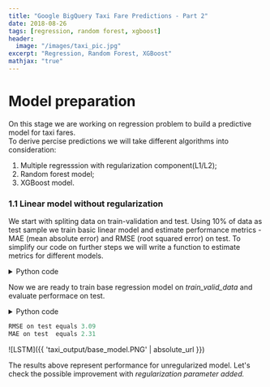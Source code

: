```yaml
---
title: "Google BigQuery Taxi Fare Predictions - Part 2"
date: 2018-08-26
tags: [regression, random forest, xgboost]
header:
  image: "/images/taxi_pic.jpg"
excerpt: "Regression, Random Forest, XGBoost"
mathjax: "true"
---
```


# Model preparation

On this stage we are working on regression problem to build a predictive model for taxi fares.<br>
To derive percise predictions we will take different algorithms into consideration:

1. Multiple regresssion with regularization component(L1/L2);
2. Random forest model;
3. XGBoost model.

### 1.1 Linear model without regularization

We start with spliting data on train-validation and test. Using 10% of data as test sample we train basic linear model and estimate performance metrics - MAE (mean absolute error) and RMSE (root squared error) on test. 
To simplify our code on further steps we will write a function to estimate metrics for different models. 
<details><summary>Python code</summary> 
  
 ```python
"""
- perform train_test_split() mudule for data split
- separate the  relevant features list and target as an output 

"""
train_valid_data, test_data = train_test_split(data, test_size=0.1)

features=['dropoff_longitude','dropoff_latitude', 'pickup_longitude', 'pickup_latitude', 
         'distance_trip', 'diff', 'passenger_count', 'dropoff_month', 'dropoff_day', 'dropoff_hour',
         'pickup_month', 'pickup_day', 'pickup_hour']
output='fare_amount'

"""
- define the function to compute errors 
- print the result on test data

"""

def compute_error(predictions, true_values):
    resid=true_values-predictions
    rss = sum(resid*resid)
    # computing root mean absolute error 
    mae_true=sum(abs(resid))/len(predictions)
    # computing root mean squared error 
    mse_true=rss/len(resid)
    rmse_true=np.sqrt(mse_true)
    
    print "RMSE on test equals "+ "{:.{}f}".format( rmse_true, 2 )
    print "MAE on test  equals "+"{:.{}f}".format( mae_true, 2 )  

 ```
 
</details>


Now we are ready to train base regression model on *train_valid_data* and evaluate performace on test. 

<details><summary>Python code</summary> 
  
<p>
  
 ```python
"""
- create a linear regression object
- fit with train-validation data
- make predictions on test

"""
linear=LinearRegression(normalize=True)
linear.fit(train_valid_data[features], train_valid_data[output])
predictions=linear.predict(test_data[features])
compute_error(predictions, test_data[output])

 ```
 
 </p>
</details>

 ```python
RMSE on test equals 3.09
MAE on test  equals 2.31
 ```
 
![LSTM]({{ 'taxi_output/base_model.PNG' | absolute_url }})

The results above represent performance for unregularized model. Let's check the possible improvement with *regularization parameter added.*
